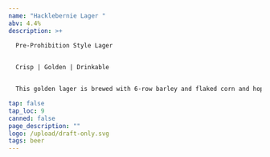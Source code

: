 ```yaml
---
name: "Hacklebernie Lager "
abv: 4.4%
description: >+
  
  Pre-Prohibition Style Lager 


  Crisp | Golden | Drinkable 


  This golden lager is brewed with 6-row barley and flaked corn and hopped with Cascade hops and single decocted. It is lagered for over 3 weeks. It is a very crisp and refreshing beer.

tap: false
tap_loc: 9
canned: false
page_description: ""
logo: /upload/draft-only.svg
tags: beer
---
```

